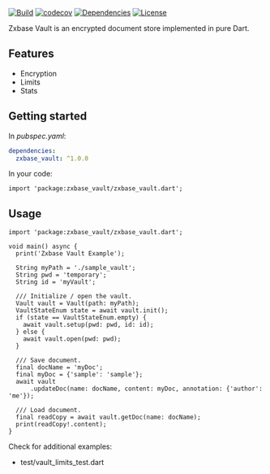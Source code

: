 [![Build](https://github.com/zxbase/zxbase_vault/actions/workflows/build.yml/badge.svg)](https://github.com/zxbase/zxbase_vault/actions/workflows/build.yml)
[![codecov](https://codecov.io/gh/zxbase/zxbase_vault/branch/main/graph/badge.svg?token=5GEZHD3E6W)](https://codecov.io/gh/zxbase/zxbase_vault)
[![Dependencies](https://github.com/zxbase/zxbase_vault/actions/workflows/dependencies.yml/badge.svg)](https://github.com/zxbase/zxbase_vault/actions/workflows/dependencies.yml)
[![License](https://img.shields.io/badge/License-Apache_2.0-blue.svg)](https://opensource.org/licenses/Apache-2.0)

Zxbase Vault is an encrypted document store implemented in pure Dart.

## Features

- Encryption
- Limits
- Stats

## Getting started

In _pubspec.yaml_:
```yaml
dependencies:
  zxbase_vault: ^1.0.0
```

In your code:
```
import 'package:zxbase_vault/zxbase_vault.dart';
```

## Usage
```
import 'package:zxbase_vault/zxbase_vault.dart';

void main() async {
  print('Zxbase Vault Example');

  String myPath = './sample_vault';
  String pwd = 'temporary';
  String id = 'myVault';

  /// Initialize / open the vault.
  Vault vault = Vault(path: myPath);
  VaultStateEnum state = await vault.init();
  if (state == VaultStateEnum.empty) {
    await vault.setup(pwd: pwd, id: id);
  } else {
    await vault.open(pwd: pwd);
  }

  /// Save document.
  final docName = 'myDoc';
  final myDoc = {'sample': 'sample'};
  await vault
      .updateDoc(name: docName, content: myDoc, annotation: {'author': 'me'});

  /// Load document.
  final readCopy = await vault.getDoc(name: docName);
  print(readCopy!.content);
}
```

Check for additional examples:
  - test/vault_limits_test.dart
